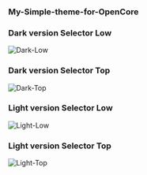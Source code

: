 ### My-Simple-theme-for-OpenCore

### Dark version Selector Low
![Dark-Low](https://user-images.githubusercontent.com/6248794/89733192-c9a48600-da21-11ea-878f-fafc03bffca9.png)

### Dark version Selector Top
![Dark-Top](https://user-images.githubusercontent.com/6248794/89733194-c9a48600-da21-11ea-8b27-0a0da39d2ff7.png)

### Light version Selector Low
![Light-Low](https://user-images.githubusercontent.com/6248794/89733195-ca3d1c80-da21-11ea-9ab6-48ba75a80f25.png)

### Light version Selector Top
![Light-Top](https://user-images.githubusercontent.com/6248794/89733196-ca3d1c80-da21-11ea-8bf5-387175290710.png)


